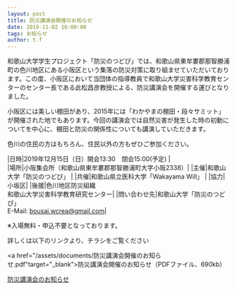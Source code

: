 ```yaml
---
layout: post
title: 防災講演会開催のお知らせ
date: 2019-11-02 16:00:00
tags: お知らせ
author: t.f
---
```


和歌山大学学生プロジェクト「防災のつどぴ」では、和歌山県東牟婁郡那智勝浦町の色川地区にある小阪区という集落の防災対策に取り組ませていただいております。この度、小阪区において当団体の指導教員で和歌山大学災害科学教育センターのセンター長である此松昌彦教授による、防災講演会を開催する運びとなりました。 

小阪区には美しい棚田があり、2015年には「わかやまの棚田・段々サミット」が開催された地でもあります。今回の講演会では自然災害が発生した時の初動についてを中心に、棚田と防災の関係性についても講演していただきます。 

色川の住民の方はもちろん、住民以外の方もぜひご参加ください。 

<!--more-->

|日時|2019年12月15日（日）開会13:30　閉会15:00(予定)    |   
|場所|小阪集会所（和歌山県東牟婁郡那智勝浦町大字小阪2338）|
|主催|和歌山大学「防災のつどぴ」                        |
|共催|和歌山県立医科大学「Wakayama Will」               |
|協力|小坂区|
|後援|色川地区防災組織 <br> 和歌山大学災害科学教育研究センター|
|問い合わせ先|和歌山大学「防災のつどぴ」<br> E-Mail: bousai.wcrea@gmail.com|

※入場無料・申込不要となっております。

詳しくは以下のリンクより、チラシをご覧ください

<a href="/assets/documents/防災講演会開催のお知らせ.pdf"target="_blank”>防災講演会開催のお知らせ（PDFファイル、690kb）</a>

[防災講演会のお知らせ](/assets/images/3/防災講演会開催のお知らせ.jpg/)